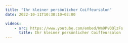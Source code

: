 ```yaml
---
title: "Ihr kleiner persönlicher Coiffeursalon"
date: 2022-10-11T10:30:10+02:00

videos:
    - src: https://www.youtube.com/embed/Wm9PvQQlzFs
      title: Ihr kleiner persönlicher Coiffeursalon
---
```



